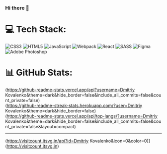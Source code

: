 ### Hi there 👋


# 💻 Tech Stack:
![CSS3](https://img.shields.io/badge/css3-%231572B6.svg?style=for-the-badge&logo=css3&logoColor=white) ![HTML5](https://img.shields.io/badge/html5-%23E34F26.svg?style=for-the-badge&logo=html5&logoColor=white) ![JavaScript](https://img.shields.io/badge/javascript-%23323330.svg?style=for-the-badge&logo=javascript&logoColor=%23F7DF1E) ![Webpack](https://img.shields.io/badge/webpack-%238DD6F9.svg?style=for-the-badge&logo=webpack&logoColor=black) ![React](https://img.shields.io/badge/react-%2320232a.svg?style=for-the-badge&logo=react&logoColor=%2361DAFB) ![SASS](https://img.shields.io/badge/SASS-hotpink.svg?style=for-the-badge&logo=SASS&logoColor=white) 	![Figma](https://img.shields.io/badge/figma-%23F24E1E.svg?style=for-the-badge&logo=figma&logoColor=white) ![Adobe Photoshop](https://img.shields.io/badge/adobephotoshop-%2331A8FF.svg?style=for-the-badge&logo=adobephotoshop&logoColor=white)
# 📊 GitHub Stats:
(https://github-readme-stats.vercel.app/api?username=Dmitriy Kovalenko&theme=dark&hide_border=false&include_all_commits=false&count_private=false)<br/>
(https://github-readme-streak-stats.herokuapp.com/?user=Dmitriy Kovalenko&theme=dark&hide_border=false)<br/>
(https://github-readme-stats.vercel.app/api/top-langs/?username=Dmitriy Kovalenko&theme=dark&hide_border=false&include_all_commits=false&count_private=false&layout=compact)

---
(https://visitcount.itsvg.in/api?id=Dmitriy Kovalenko&icon=0&color=0)](https://visitcount.itsvg.in)

<!-- Proudly created with GPRM ( https://gprm.itsvg.in ) -->
